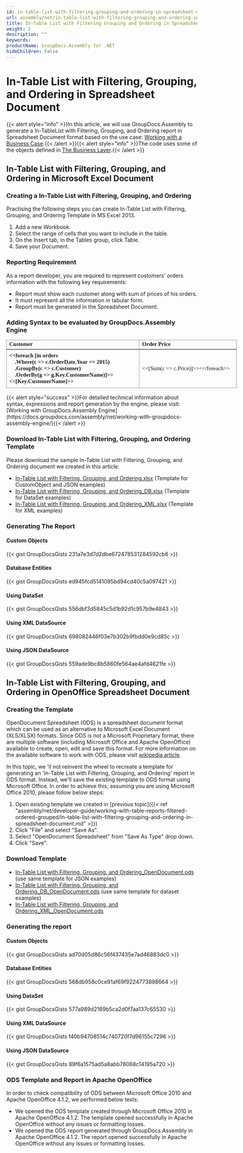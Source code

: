 ```yaml
---
id: in-table-list-with-filtering-grouping-and-ordering-in-spreadsheet-document
url: assembly/net/in-table-list-with-filtering-grouping-and-ordering-in-spreadsheet-document
title: In-Table List with Filtering Grouping and Ordering in Spreadsheet Document
weight: 2
description: ""
keywords: 
productName: GroupDocs.Assembly for .NET
hideChildren: False
---
```

# In-Table List with Filtering, Grouping, and Ordering in Spreadsheet Document

{{< alert style="info" >}}In this article, we will use GroupDocs.Assembly to generate a In-TableList with Filtering, Grouping, and Ordering report in Spreadsheet Document format based on the use case: [Working with a Business Case](https://docs.groupdocs.com/assembly/net/working-with-a-business-case/).{{< /alert >}}{{< alert style="info" >}}The code uses some of the objects defined in [The Business Layer](https://docs.groupdocs.com/assembly/net/the-business-layer/).{{< /alert >}}

## In-Table List with Filtering, Grouping, and Ordering in Microsoft Excel Document

### Creating a In-Table List with Filtering, Grouping, and Ordering

Practising the following steps you can create In-Table List with Filtering, Grouping, and Ordering Template in MS Excel 2013.

1.  Add a new Workbook.
2.  Select the range of cells that you want to include in the table.
3.  On the Insert tab, in the Tables group, click Table.
4.  Save your Document.

### Reporting Requirement

As a report developer, you are required to represent customers' orders information with the following key requirements:

*   Report must show each customer along with sum of prices of his orders.
*   It must represent all the information in tabular form.
*   Report must be generated in the Spreadsheet Document.

### Adding Syntax to be evaluated by GroupDocs.Assembly Engine

<table cellspacing="0" cellpadding="0" style="border-collapse: collapse; margin-left: 0pt; width: 456pt;"><tbody><tr style="height: 15.75pt;"><td style="border-bottom-color: rgb(102, 102, 102); border-bottom-style: solid; border-bottom-width: 1.5pt; border-left-color: rgb(153, 153, 153); border-left-style: solid; border-left-width: 1pt; border-right-color: rgb(153, 153, 153); border-right-style: solid; border-right-width: 1pt; border-top-color: rgb(153, 153, 153); border-top-style: solid; border-top-width: 1pt; padding-left: 4.9pt; padding-right: 4.9pt; vertical-align: middle; width: 252.2pt;"><p style="margin-top: 0pt; margin-right: 0pt; margin-bottom: 0pt; margin-left: 0pt;"><span style="font-family: Calibri; font-size: 11pt; font-weight: bold;">Customer</span></p></td><td style="border-bottom-color: rgb(102, 102, 102); border-bottom-style: solid; border-bottom-width: 1.5pt; border-right-color: rgb(153, 153, 153); border-right-style: solid; border-right-width: 1pt; border-top-color: rgb(153, 153, 153); border-top-style: solid; border-top-width: 1pt; padding-left: 5.4pt; padding-right: 4.9pt; vertical-align: middle; width: 181.2pt;"><p style="margin-top: 0pt; margin-right: 0pt; margin-bottom: 0pt; margin-left: 0pt;"><span style="font-family: Calibri; font-size: 11pt; font-weight: bold;">Order Price</span></p></td></tr><tr style="height: 76.5pt;"><td style="border-bottom-color: rgb(153, 153, 153); border-bottom-style: solid; border-bottom-width: 1pt; border-left-color: rgb(153, 153, 153); border-left-style: solid; border-left-width: 1pt; border-right-color: rgb(153, 153, 153); border-right-style: solid; border-right-width: 1pt; padding-left: 4.9pt; padding-right: 4.9pt; vertical-align: middle; width: 252.2pt;"><p style="margin-top: 0pt; margin-right: 0pt; margin-bottom: 0pt; margin-left: 0pt;"><span style="font-family: Calibri; font-size: 11pt; font-weight: bold;">&lt;&lt;</span><span style="font-family: Calibri; font-size: 11pt; font-weight: bold;">foreach</span><span style="font-family: Calibri; font-size: 11pt; font-weight: bold;"> [in orders</span><br><span style="font-family: Calibri; font-size: 11pt; font-weight: bold;">&nbsp;&nbsp;&nbsp; .Where(c =&gt; </span><span style="font-family: Calibri; font-size: 11pt; font-weight: bold;">c.OrderDate.Year</span><span style="font-family: Calibri; font-size: 11pt; font-weight: bold;"> == 2015)</span><br><span style="font-family: Calibri; font-size: 11pt; font-weight: bold;">&nbsp;&nbsp;&nbsp; .</span><span style="font-family: Calibri; font-size: 11pt; font-weight: bold;">GroupBy</span><span style="font-family: Calibri; font-size: 11pt; font-weight: bold;">(c =&gt; </span><span style="font-family: Calibri; font-size: 11pt; font-weight: bold;">c.Customer</span><span style="font-family: Calibri; font-size: 11pt; font-weight: bold;">)</span><br><span style="font-family: Calibri; font-size: 11pt; font-weight: bold;">&nbsp;&nbsp;&nbsp; .</span><span style="font-family: Calibri; font-size: 11pt; font-weight: bold;">OrderBy</span><span style="font-family: Calibri; font-size: 11pt; font-weight: bold;">(g =&gt; </span><span style="font-family: Calibri; font-size: 11pt; font-weight: bold;">g.Key.CustomerName</span><span style="font-family: Calibri; font-size: 11pt; font-weight: bold;">)]&gt;&gt;&lt;&lt;[</span><span style="font-family: Calibri; font-size: 11pt; font-weight: bold;">Key.CustomerName</span><span style="font-family: Calibri; font-size: 11pt; font-weight: bold;">]&gt;&gt;</span></p></td><td style="border-bottom-color: rgb(153, 153, 153); border-bottom-style: solid; border-bottom-width: 1pt; border-right-color: rgb(153, 153, 153); border-right-style: solid; border-right-width: 1pt; padding-left: 5.4pt; padding-right: 4.9pt; vertical-align: middle; width: 181.2pt;"><p style="margin-top: 0pt; margin-right: 0pt; margin-bottom: 0pt; margin-left: 0pt;"><span style="font-family: Calibri; font-size: 11pt;">&lt;&lt;[Sum(c =&gt; </span><span style="font-family: Calibri; font-size: 11pt;">c.Price</span><span style="font-family: Calibri; font-size: 11pt;">)]&gt;&gt;&lt;&lt;/</span><span style="font-family: Calibri; font-size: 11pt;">foreach</span><span style="font-family: Calibri; font-size: 11pt;">&gt;&gt;</span></p></td></tr></tbody></table>
{{< alert style="success" >}}For detailed technical information about syntax, expressions and report generation by the engine, please visit: [Working with GroupDocs.Assembly Engine](https://docs.groupdocs.com/assembly/net/working-with-groupdocs-assembly-engine/){{< /alert >}}

### Download In-Table List with Filtering, Grouping, and Ordering Template

Please download the sample In-Table List with Filtering, Grouping, and Ordering document we created in this article:

*   [In-Table List with Filtering, Grouping, and Ordering.xlsx](https://github.com/groupdocsassembly/GroupDocs_Assembly_NET/blob/master/Examples/Data/Source/Spreadsheet%20Templates/In-Table%20List%20with%20Filtering%2C%20Grouping%2C%20and%20Ordering.xlsx?raw=true) (Template for CustomObject and JSON examples)
*   [In-Table List with Filtering, Grouping, and Ordering\_DB.xlsx](https://github.com/groupdocsassembly/GroupDocs_Assembly_NET/blob/master/Examples/Data/Source/Spreadsheet%20Templates/In-Table%20List%20with%20Filtering%2C%20Grouping%2C%20and%20Ordering_DB.xlsx?raw=true) (Template for DataSet examples)
*   [In-Table List with Filtering, Grouping, and Ordering\_XML.xlsx](https://github.com/atirtahirgroupdocs/GroupDocs_Assembly_NET/blob/master/Examples/Data/Source/Spreadsheet%20Templates/In-Table%20List%20with%20Filtering%2C%20Grouping%2C%20and%20Ordering_XML.xlsx?raw=true) (Template for XML examples)

### Generating The Report

#### Custom Objects

{{< gist GroupDocsGists 231a7e3d7d2dbe672478531284592cb6 >}}



#### Database Entities

{{< gist GroupDocsGists ed945fcd5141095bd94cd40c5a097421 >}}



#### Using DataSet

{{< gist GroupDocsGists 556dbf3d5845c5d1b92d1c957b9e4843 >}}



#### Using XML DataSource

{{< gist GroupDocsGists 698082446f03e7b302b9fbdd0e9cd85c >}}



#### Using JSON DataSource

{{< gist GroupDocsGists 559ade9bc8b5860fe564ae4afd4621fe >}}



## In-Table List with Filtering, Grouping, and Ordering in OpenOffice Spreadsheet Document

### Creating the Template

OpenDocument Spreadsheet (ODS) is a spreadsheet document format which can be used as an alternative to Microsoft Excel Document (XLS/XLSX) formats. Since ODS is not a Microsoft Proprietary format, there are multiple software (including Microsoft Office and Apache OpenOffice) available to create, open, edit and save this format. For more information on the available software to work with ODS, please visit [wikipedia article](https://en.wikipedia.org/wiki/OpenDocument#Software).

In this topic, we 'll not reinvent the wheel to recreate a template for generating an 'In-Table List with Filtering, Grouping, and Ordering' report in ODS format. Instead, we'll save the existing template to ODS format using Microsoft Office. In order to achieve this; assuming you are using Microsoft Office 2010, please follow below steps:

1.  Open existing template we created in [previous topic]({{< ref "assembly/net/developer-guide/working-with-table-reports-filtered-ordered-grouped/in-table-list-with-filtering-grouping-and-ordering-in-spreadsheet-document.md" >}})
2.  Click "File" and select "Save As".
3.  Select "OpenDocument Spreadsheet" from "Save As Type" drop down.
4.  Click "Save".

### Download Template

*   [In-Table List with Filtering, Grouping, and Ordering\_OpenDocument.ods](https://github.com/groupdocsassembly/GroupDocs_Assembly_NET/blob/master/Examples/Data/Source/Spreadsheet%20Templates/In-Table%20List%20with%20Filtering%2C%20Grouping%2C%20and%20Ordering_OpenDocument.ods?raw=true) (use same template for JSON examples)
*   [In-Table List with Filtering, Grouping, and Ordering\_DB\_OpenDocument.ods](https://github.com/groupdocsassembly/GroupDocs_Assembly_NET/blob/master/Examples/Data/Source/Spreadsheet%20Templates/In-Table%20List%20with%20Filtering%2C%20Grouping%2C%20and%20Ordering_DB_OpenDocument.ods?raw=true) (use same template for dataset examples)
*   [In-Table List with Filtering, Grouping, and Ordering\_XML\_OpenDocument.ods](https://github.com/atirtahirgroupdocs/GroupDocs_Assembly_NET/blob/master/Examples/Data/Source/Spreadsheet%20Templates/In-Table%20List%20with%20Filtering%2C%20Grouping%2C%20and%20Ordering_XML_OpenDocument.ods?raw=true)

### Generating the report

#### Custom Objects

{{< gist GroupDocsGists ad70d05d86c56f437435e7ad46883dc0 >}}



#### Database Entities

{{< gist GroupDocsGists 568db958c0ce91af69f9224773898664 >}}



#### Using DataSet

{{< gist GroupDocsGists 577a989d2169b5ca2d0f7aa137c65530 >}}



#### Using XML DataSource

{{< gist GroupDocsGists f40b94708514c740720f7d96155c7296 >}}



#### Using JSON DataSource

{{< gist GroupDocsGists 89f6a1575ad5a8abb78068c14195a720 >}}



### ODS Template and Report in Apache OpenOffice

In order to check compatibility of ODS between Microsoft Office 2010 and Apache OpenOffice 4.1.2, we performed below tests:

*   We opened the ODS template created through Microsoft Office 2010 in Apache OpenOffice 4.1.2. The template opened successfully in Apache OpenOffice without any issues or formatting losses.
*   We opened the ODS report generated through GroupDocs.Assembly in Apache OpenOffice 4.1.2. The report opened successfully in Apache OpenOffice without any issues or formatting losses.
